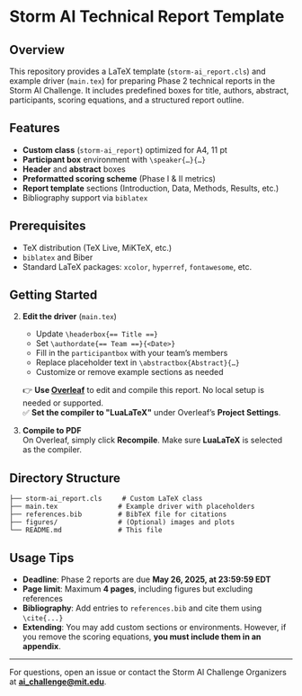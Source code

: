 # Storm AI Technical Report Template


## Overview  
This repository provides a LaTeX template (`storm-ai_report.cls`) and example driver (`main.tex`) for preparing Phase 2 technical reports in the Storm AI Challenge. It includes predefined boxes for title, authors, abstract, participants, scoring equations, and a structured report outline.

## Features  
- **Custom class** (`storm-ai_report`) optimized for A4, 11 pt  
- **Participant box** environment with `\speaker{…}{…}`  
- **Header** and **abstract** boxes  
- **Preformatted scoring scheme** (Phase I & II metrics)  
- **Report template** sections (Introduction, Data, Methods, Results, etc.)  
- Bibliography support via `biblatex`

## Prerequisites  
- TeX distribution (TeX Live, MiKTeX, etc.)  
- `biblatex` and Biber  
- Standard LaTeX packages: `xcolor`, `hyperref`, `fontawesome`, etc.

## Getting Started  
2. **Edit the driver** (`main.tex`)  
   - Update `\headerbox{== Title ==}`  
   - Set `\authordate{== Team ==}{<Date>}`  
   - Fill in the `participantbox` with your team’s members  
   - Replace placeholder text in `\abstractbox{Abstract}{…}`  
   - Customize or remove example sections as needed  

   👉 **Use [Overleaf](https://www.overleaf.com/)** to edit and compile this report. No local setup is needed or supported.  
   ✅ **Set the compiler to "LuaLaTeX"** under Overleaf’s **Project Settings**.
   
3. **Compile to PDF**  
   On Overleaf, simply click **Recompile**. Make sure **LuaLaTeX** is selected as the compiler.
## Directory Structure
```
├── storm-ai_report.cls     # Custom LaTeX class
├── main.tex               # Example driver with placeholders
├── references.bib         # BibTeX file for citations
├── figures/               # (Optional) images and plots
└── README.md              # This file
```
## Usage Tips  
- **Deadline**: Phase 2 reports are due **May 26, 2025, at 23:59:59 EDT**  
- **Page limit**: Maximum **4 pages**, including figures but excluding references  
- **Bibliography**: Add entries to `references.bib` and cite them using `\cite{...}`  
- **Extending**: You may add custom sections or environments. However, if you remove the scoring equations, **you must include them in an appendix**.

---

For questions, open an issue or contact the Storm AI Challenge Organizers at **ai_challenge@mit.edu**.
